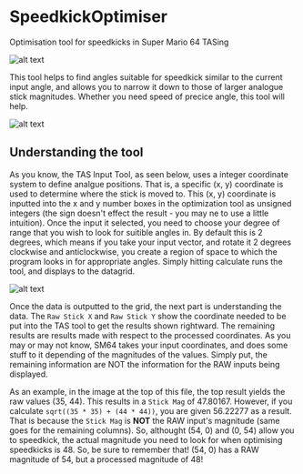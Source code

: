 # SpeedkickOptimiser
Optimisation tool for speedkicks in Super Mario 64 TASing

![alt text](./preview.gif "Video example")

This tool helps to find angles suitable for speedkick similar to the current input angle,
and allows you to narrow it down to those of larger analogue stick magnitudes. Whether you need speed of precice angle, this tool will help.

![alt text](https://i.imgur.com/sD1SlQ7.png "Preview of the tool in use")

## Understanding the tool

As you know, the TAS Input Tool, as seen below, uses a integer coordinate system to define analgue positions. That is, a specific (x, y) coordinate
is used to determine where the stick is moved to. This (x, y) coordinate is inputted into the x and y number boxes in the optimization tool
as unsigned integers (the sign doesn't effect the result - you may ne to use a little intuition). Once the input it selected, you need to choose
your degree of range that you wish to look for suitible angles in. By default this is 2 degrees, which means if you take your input vector,
and rotate it 2 degrees clockwise and anticlockwise, you create a region of space to which the program looks in for appropriate angles.
Simply hitting calculate runs the tool, and displays to the datagrid.

![alt text](https://i.imgur.com/QBQkn24.png "TAS Input Tool in Mupen64")

Once the data is outputted to the grid, the next part is understanding the data. The `Raw Stick X` and `Raw Stick Y` show the coordinate needed
to be put into the TAS tool to get the results shown rightward. The remaining results are results made with respect to the processed coordinates.
As you may or may not know, SM64 takes your input coordinates, and does some stuff to it depending of the magnitudes of the values.
Simply put, the remaining information are NOT the information for the RAW inputs being displayed.

As an example, in the image at the top of this file, the top result yields the raw values (35, 44). This results in a `Stick Mag` of 47.80167.
However, if you calculate `sqrt((35 * 35) + (44 * 44))`, you are given 56.22277 as a result. That is because the `Stick Mag` is **NOT** the RAW input's
magnitude (same goes for the remaining columns). So, althought (54, 0) and (0, 54) allow you to speedkick, the actual magnitude you need to look for
when optimising speedkicks is 48. So, be sure to remember that! (54, 0) has a RAW magnitude of 54, but a processed magnitude of 48!
